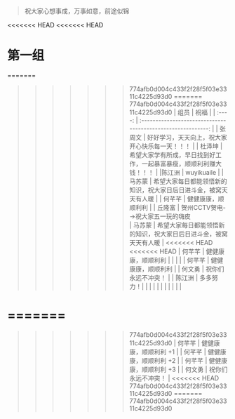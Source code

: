 >祝大家心想事成，万事如意，前途似锦

<<<<<<< HEAD
<<<<<<< HEAD

# 第一组

=======
>>>>>>> 774afb0d004c433f2f28f5f03e3311c4225d93d0
=======
>>>>>>> 774afb0d004c433f2f28f5f03e3311c4225d93d0
|  组员  |                             祝福                             |
| :----: | :----------------------------------------------------------: |
| 张周文 |        好好学习，天天向上，祝大家开心快乐每一天！！！        |
| 杜泽坤 | 希望大家学有所成，早日找到好工作，一起暴富暴瘦，顺顺利利赚大钱！！！ |
|陈江洲  |                wuyikuaile                                  |
| 马苏蒙 | 希望大家每日都能领悟新的知识，祝大家日后日进斗金，被窝天天有人暖 |
| 何芊芊 |                      健健康康，顺顺利利                      |
| 丘隆富 | 贺州CCTV贺电-->祝大家五一玩的嗨皮  
| 马苏蒙 | 希望大家每日都能领悟新的知识，祝大家日后日进斗金，被窝天天有人暖 |
<<<<<<< HEAD
<<<<<<< HEAD
| 何芊芊 |                      健健康康，顺顺利利                      |
|        |                                                              |
| 何芊芊 |                      健健康康，顺顺利利                      |
| 何文勇 | 祝你们永远不冲突！                                          |
| 陈江洲 | 多多努力！|                                                              |
|        |                                                              |
|        |                                                              |
|        |                                                              |

=======
=======
>>>>>>> 774afb0d004c433f2f28f5f03e3311c4225d93d0
| 何芊芊 |                      健健康康，顺顺利利 +1                     |
| 何芊芊 |                      健健康康，顺顺利利 +2                    |
| 何芊芊 |                      健健康康，顺顺利利 +3                   |
| 何文勇 | 祝你们永远不冲突！                                           |
<<<<<<< HEAD
>>>>>>> 774afb0d004c433f2f28f5f03e3311c4225d93d0
=======
>>>>>>> 774afb0d004c433f2f28f5f03e3311c4225d93d0
